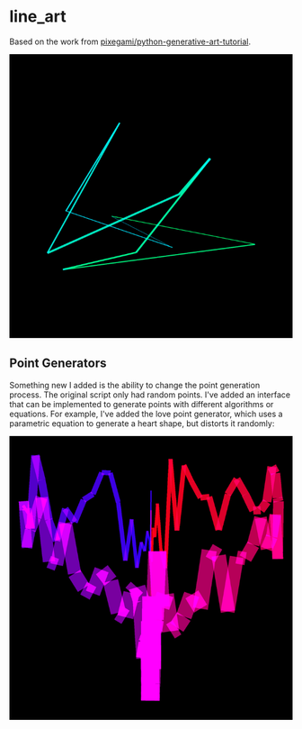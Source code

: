 # line_art

Based on the work from [pixegami/python-generative-art-tutorial](https://github.com/pixegami/python-generative-art-tutorial).

![generated lines](./output/sample/sample_img_0.png "Sample Lines")

## Point Generators

Something new I added is the ability to change the point generation process. The original script only had random points. I've added an interface that can be implemented to generate points with different algorithms or equations. For example, I've added the love point generator, which uses a parametric equation to generate a heart shape, but distorts it randomly:

![generated heart](./output/sample_heart/sample_heart_img_1.png "Sample Heart")
